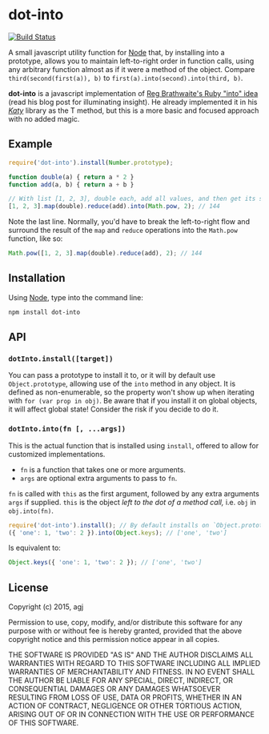 
dot-into
========

[![Build Status](https://travis-ci.org/agj/dot-into.svg?branch=master)](https://travis-ci.org/agj/dot-into)

A small javascript utility function for [Node][node] that, by installing into a prototype, allows you to maintain left-to-right order in function calls, using any arbitrary function almost as if it were a method of the object. Compare `third(second(first(a)), b)` to `first(a).into(second).into(third, b)`.

**dot-into** is a javascript implementation of [Reg Brathwaite's Ruby "into" idea][1] (read his blog post for illuminating insight). He already implemented it in his [_Katy_][2] library as the T method, but this is a more basic and focused approach with no added magic.

[node]: https://nodejs.org/
[1]: http://weblog.raganwald.com/2008/01/no-detail-too-small.html
[2]: https://github.com/raganwald/Katy


## Example

```js
require('dot-into').install(Number.prototype);

function double(a) { return a * 2 }
function add(a, b) { return a + b }

// With list [1, 2, 3], double each, add all values, and then get its second power.
[1, 2, 3].map(double).reduce(add).into(Math.pow, 2); // 144
```

Note the last line. Normally, you'd have to break the left-to-right flow and surround the result of the `map` and `reduce` operations into the `Math.pow` function, like so:

```js
Math.pow([1, 2, 3].map(double).reduce(add), 2); // 144
```


## Installation

Using [Node][node], type into the command line:

```sh
npm install dot-into
```


## API

### `dotInto.install([target])`

You can pass a prototype to install it to, or it will by default use `Object.prototype`, allowing use of the `into` method in any object. It is defined as non-enumerable, so the property won't show up when iterating with `for (var prop in obj)`. Be aware that if you install it on global objects, it will affect global state! Consider the risk if you decide to do it.

### `dotInto.into(fn [, ...args])`

This is the actual function that is installed using `install`, offered to allow for customized implementations.

* `fn` is a function that takes one or more arguments.
* `args` are optional extra arguments to pass to `fn`.

`fn` is called with `this` as the first argument, followed by any extra arguments `args` if supplied. `this` is the object _left to the dot of a method call,_ i.e. `obj` in `obj.into(fn)`.

```js
require('dot-into').install(); // By default installs on `Object.prototype`, affecting all objects.
({ 'one': 1, 'two': 2 }).into(Object.keys); // ['one', 'two']
```

Is equivalent to:

```js
Object.keys({ 'one': 1, 'two': 2 }); // ['one', 'two']
```


## License

Copyright (c) 2015, agj

Permission to use, copy, modify, and/or distribute this software for any purpose with or without fee is hereby granted, provided that the above copyright notice and this permission notice appear in all copies.

THE SOFTWARE IS PROVIDED "AS IS" AND THE AUTHOR DISCLAIMS ALL WARRANTIES WITH REGARD TO THIS SOFTWARE INCLUDING ALL IMPLIED WARRANTIES OF MERCHANTABILITY AND FITNESS. IN NO EVENT SHALL THE AUTHOR BE LIABLE FOR ANY SPECIAL, DIRECT, INDIRECT, OR CONSEQUENTIAL DAMAGES OR ANY DAMAGES WHATSOEVER RESULTING FROM LOSS OF USE, DATA OR PROFITS, WHETHER IN AN ACTION OF CONTRACT, NEGLIGENCE OR OTHER TORTIOUS ACTION, ARISING OUT OF OR IN CONNECTION WITH THE USE OR PERFORMANCE OF THIS SOFTWARE.

